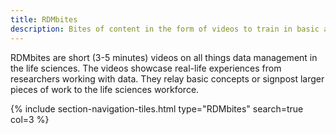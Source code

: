 ```yaml
---
title: RDMbites
description: Bites of content in the form of videos to train in basic and specialised research data management aspects
---
```


RDMbites are short (3-5 minutes) videos on all things data management in the life sciences. The videos showcase real-life experiences from researchers working with data. They relay basic concepts or signpost larger pieces of work to the life sciences workforce.


{% include section-navigation-tiles.html type="RDMbites" search=true col=3 %}




